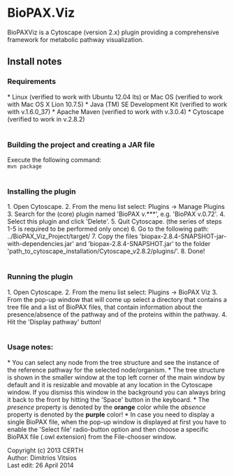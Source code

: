 BioPAX.Viz
==========

BioPAXViz is a Cytoscape (version 2.x) plugin providing a comprehensive framework for metabolic pathway visualization.


<h2>Install notes</h2>
<h3>Requirements</h3>
* Linux (verified to work with Ubuntu 12.04 lts) or Mac OS (verified to work with Mac OS X Lion 10.7.5)
* Java (TM) SE Development Kit (verified to work with v.1.6.0_37)
* Apache Maven (verified to work with v.3.0.4)
* Cytoscape (verified to work in v.2.8.2)
<br/>
<br/>


<h3>Building the project and creating a JAR file</h3>
Execute the following command:<br/>
<code>mvn package</code>
<br/>
<br/>


<h3>Installing the plugin</h3>
1. Open Cytoscape. 
2. From the menu list select: Plugins -> Manage Plugins 
3. Search for the (core) plugin named 'BioPAX v.***', e.g. 'BioPAX v.0.72'.
4. Select this plugin and click 'Delete'.
5. Quit Cytoscape.
(the series of steps 1-5 is required to be performed only once)
6. Go to the following path: 
../BioPAX_Viz_Project/target/ 
7. Copy the files 'biopax-2.8.4-SNAPSHOT-jar-with-dependencies.jar' and 'biopax-2.8.4-SNAPSHOT.jar' 
to the folder 
'path_to_cytoscape_installation/Cytoscape_v2.8.2/plugins/'.
8. Done!
<br/>
<br/>

<h3>Running the plugin</h3>
1. Open Cytoscape.
2. From the menu list select:
Plugins -> BioPAX Viz
3. From the pop-up window that will come up select a directory that contains a tree file and a list of BioPAX files, that contain information about the presence/absence of the pathway and of the proteins within the pathway.
4. Hit the 'Display pathway' button!
<br/>
<br/>


<h3>Usage notes:</h3>
* You can select any node from the tree structure and see the instance of the reference pathway for the selected node/organism. 
* The tree structure is shown in the smaller window at the top left corner of the main window by default and it is resizable and movable at any location in the Cytoscape window. If you dismiss this window in the background you can always bring it back to the front by hitting the 'Space' button in the keyboard.
* The <i>presence</i> property is denoted by the <b>orange</b> color while the <i>absence</i> property is denoted by the <b>purple</b> color!
* In case you need to display a single BioPAX file, when the pop-up window is displayed at first you have to enable the 'Select file' radio-button option and then choose a specific BioPAX file (.owl extension) from the File-chooser window.
<br/>

Copyright (c) 2013 CERTH<br/>
Author: Dimitrios Vitsios<br/>
Last edit: 26 April 2014
